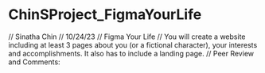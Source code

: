 # ChinSProject_FigmaYourLife

// Sinatha Chin
// 10/24/23
// Figma Your Life
// You will create a website including at least 3 pages about you (or a fictional character), your interests and accomplishments. It also has to include a landing page.
// Peer Review and Comments: 
